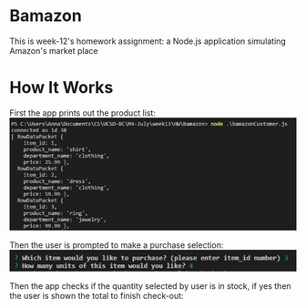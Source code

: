 # Bamazon
This is week-12's homework assignment: a Node.js application simulating Amazon's market place

# How It Works
First the app prints out the product list:
![Product List](/images/products-list.JPG)

Then the user is prompted to make a purchase selection:
![Selection](/images/selection.JPG)

Then the app checks if the quantity selected by user is in stock, if yes then the user is shown the total to finish check-out:
